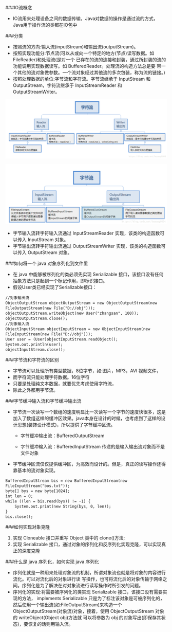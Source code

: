 ###IO流概念
- IO流用来处理设备之间的数据传输，Java对数据的操作是通过流的方式，Java用于操作流的类都在IO包中

###分类
- 按照流的方向:输入流(inputStream)和输出流(outputStream)。
- 按照实现功能分:节点流(可以从或向一个特定的地方(节点)读写数据。如 FileReader)和处理流(是对一个 已存在的流的连接和封装，通过所封装的流的功能调用实现数据读写。如 BufferedReader。处理流的构造方法总是要 带一个其他的流对象做参数。一个流对象经过其他流的多次包装，称为流的链接。)
- 按照处理数据的单位:字节流和字符流。字节流继承于 InputStream 和 OutputStream，字符流继承于 InputStreamReader 和 OutputStreamWriter。

![](字符流.png)

![](字节流.png)

- 字节输入流转字符输入流通过 InputStreamReader 实现，该类的构造函数可以传入 InputStream 对象。 
- 字节输出流转字符输出流通过 OutputStreamWriter 实现，该类的构造函数可以传入 OutputStream 对象。

###如何将一个 java 对象序列化到文件里
- 在 java 中能够被序列化的类必须先实现 Serializable 接口，该接口没有任何抽象方法只是起到一个标记作用，即标识接口。
- 假设User类已经实现了Serializable接口：
```$xslt
//对象输出流
ObjectOutputStream objectOutputStream = new ObjectOutputStream(new FileOutputStream(new File("D://obj"))); 
objectOutputStream.writeObject(new User("zhangsan", 100));
objectOutputStream.close();
//对象输入流
ObjectInputStream objectInputStream = new ObjectInputStream(new FileInputStream(new File("D://obj")));
User user = (User)objectInputStream.readObject();
System.out.println(user);
objectInputStream.close();

```

###字节流和字符流的区别
- 字节流可以处理所有类型数据，8位字节，如:图片，MP3，AVI 视频文件，
- 而字符流只能处理字符数据。16位字符
- 只要是处理纯文本数据，就要优先考虑使用字符流，
- 除此之外都用字节流。

###字节缓冲输入流和字节缓冲输出流
- 字节流一次读写一个数组的速度明显比一次读写一个字节的速度快很多，这是加入了数组这样的缓冲区效果。java本身在设计的时候，也考虑到了这样的设计思想(装饰设计模式)，所以提供了字节缓冲区流。
    - 字节缓冲输出流：BufferedOutputStream
    
    - 字节缓冲输入流：BufferedInputStream  传递的是输入输出流对象而不是文件对象

- 字节缓冲区流仅仅提供缓冲区，为高效而设计的。但是，真正的读写操作还得靠基本的流对象实现。

```$xslt
BufferedInputStream bis = new BufferedInputStream(new FileInputStream("bos.txt"));
byte[] bys = new byte[1024];
int len = 0;
while ((len = bis.read(bys)) != -1) {
    System.out.print(new String(bys, 0, len));
}
bis.close();

```

###如何实现对象克隆
1. 实现 Cloneable 接口并重写 Object 类中的 clone()方法;
2. 实现 Serializable 接口，通过对象的序列化和反序列化实现克隆，可以实现真正的深度克隆

###什么是 java 序列化，如何实现 java 序列化
- 序列化就是一种用来处理对象流的机制，所谓对象流也就是将对象的内容进行流化。可以对流化后的对象进行读 写操作，也可将流化后的对象传输于网络之间。序列化是为了解决在对对象流进行读写操作时所引发的问题。
- 序列化的实现:将需要被序列化的类实现 Serializable 接口，该接口没有需要实现的方法， implements Serializable 只是为了标注该对象是可被序列化的，然后使用一个输出流(如:FileOutputStream)来构造一个 ObjectOutputStream(对象流)对象，接着，使用 ObjectOutputStream 对象的 writeObject(Object obj)方法就 可以将参数为 obj 的对象写出(即保存其状态)，要恢复的话则用输入流。